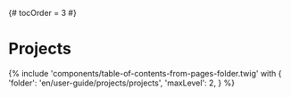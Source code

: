 {# tocOrder = 3 #}

# Projects

{% include 'components/table-of-contents-from-pages-folder.twig' with {
  'folder': 'en/user-guide/projects/projects',
  'maxLevel': 2,
} %}